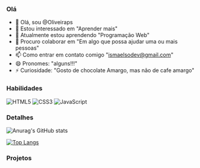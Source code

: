 ### Olá

- 👋 Olá, sou @Oliveiraps
- 👀 Estou interessado em "Aprender mais"
- 🌱 Atualmente estou aprendendo "Programação Web"
- 💞️ Procuro colaborar em "Em algo que possa ajudar uma ou mais pessoas"
- 📫 Como entrar em contato comigo "ismaelsodev@gmail.com"
- 😄 Pronomes: "alguns!!!"
- ⚡ Curiosidade: "Gosto de chocolate Amargo, mas não de cafe amargo"
<!---
Oliveiraps/Oliveiraps is a ✨ special ✨ repository because its `README.md` (this file) appears on your GitHub profile.
You can click the Preview link to take a look at your changes.
--->



### Habilidades
![HTML5](https://img.shields.io/badge/html5-%23E34F26.svg?logo=html5&logoColor=white)
![CSS3](https://img.shields.io/badge/css3-%231572B6.svg?logo=css3&logoColor=white)
![JavaScript](https://img.shields.io/badge/javascript-%23323330.svg?logo=javascript&logoColor=%23F7DF1E)    

### Detalhes



![Anurag's GitHub stats](https://github-readme-stats.vercel.app/api?username=Oliveiraps&show_icons=true&theme=dracula)

[![Top Langs](https://github-readme-stats.vercel.app/api/top-langs/?username=Oliveiraps&compact&theme=dracula)](https://github.com/anuraghazra/github-readme-stats)


### Projetos


